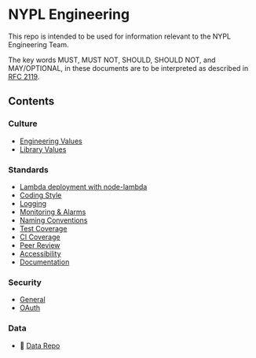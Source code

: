 # NYPL Engineering

This repo is intended to be used for information relevant to the NYPL Engineering Team.

The key words MUST, MUST NOT, SHOULD, SHOULD NOT, and MAY/OPTIONAL, in these documents are to be interpreted as described in [RFC 2119](https://www.ietf.org/rfc/rfc2119.txt).

## Contents

### Culture

* [Engineering Values](culture/values.md)
* [Library Values](culture/library-values.md)

### Standards

* [Lambda deployment with node-lambda](standards/node-lambda.md)
* [Coding Style](standards/coding-standards.md)
* [Logging](standards/logging.md)
* [Monitoring & Alarms](standards/alerting.md)
* [Naming Conventions](standards/naming-conventions.md)
* [Test Coverage](standards/test-coverage.md)
* [CI Coverage](standards/ci-and-deployment.md)
* [Peer Review](standards/peer-review.md)
* [Accessibility](standards/accessibility.md)
* [Documentation](standards/documentation.md)

### Security

* [General](security/README.md)
* [OAuth](security/oauth.md)

### Data

* :link: [Data Repo](https://github.com/NYPL/nypl-core)
